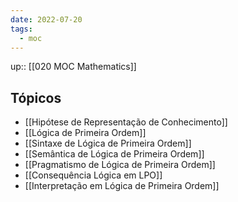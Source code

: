 ```yaml
---
date: 2022-07-20
tags:
  - moc 
---
```

up:: [[020 MOC Mathematics]]

## Tópicos
- [[Hipótese de Representação de Conhecimento]]
- [[Lógica de Primeira Ordem]]
- [[Sintaxe de Lógica de Primeira Ordem]]
- [[Semântica de Lógica de Primeira Ordem]]
- [[Pragmatismo de Lógica de Primeira Ordem]]
- [[Consequência Lógica em LPO]]
- [[Interpretação em Lógica de Primeira Ordem]]